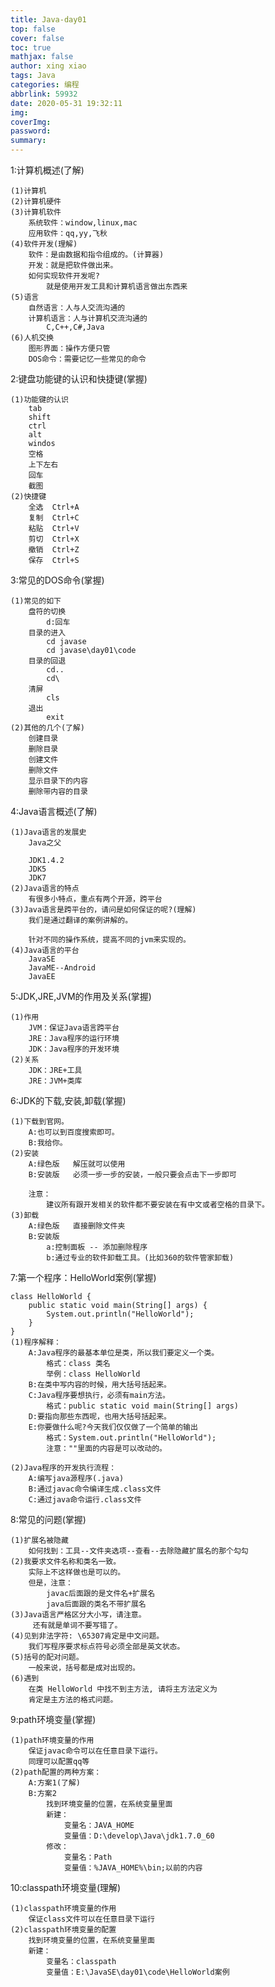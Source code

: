 ```yaml
---
title: Java-day01
top: false
cover: false
toc: true
mathjax: false
author: xing xiao
tags: Java
categories: 编程
abbrlink: 59932
date: 2020-05-31 19:32:11
img:
coverImg:
password:
summary:
---
```

1:计算机概述(了解)  

	(1)计算机
	(2)计算机硬件
	(3)计算机软件
		系统软件：window,linux,mac
		应用软件：qq,yy,飞秋
	(4)软件开发(理解)
		软件：是由数据和指令组成的。(计算器)
		开发：就是把软件做出来。
		如何实现软件开发呢?
			就是使用开发工具和计算机语言做出东西来
	(5)语言
		自然语言：人与人交流沟通的
		计算机语言：人与计算机交流沟通的
			C,C++,C#,Java
	(6)人机交换
		图形界面：操作方便只管
		DOS命令：需要记忆一些常见的命令

2:键盘功能键的认识和快捷键(掌握)  

	(1)功能键的认识
		tab
		shift
		ctrl
		alt
		windos
		空格
		上下左右
		回车
		截图
	(2)快捷键
		全选	Ctrl+A
		复制	Ctrl+C
		粘贴	Ctrl+V
		剪切	Ctrl+X
		撤销	Ctrl+Z
		保存	Ctrl+S

3:常见的DOS命令(掌握)  

	(1)常见的如下
		盘符的切换
			d:回车
		目录的进入
			cd javase
			cd javase\day01\code
		目录的回退
			cd..
			cd\
		清屏
			cls
		退出
			exit
	(2)其他的几个(了解)
		创建目录
		删除目录
		创建文件
		删除文件
		显示目录下的内容
		删除带内容的目录

4:Java语言概述(了解)  

	(1)Java语言的发展史
		Java之父
		
		JDK1.4.2
		JDK5
		JDK7
	(2)Java语言的特点
		有很多小特点，重点有两个开源，跨平台
	(3)Java语言是跨平台的，请问是如何保证的呢?(理解)
		我们是通过翻译的案例讲解的。
		
		针对不同的操作系统，提高不同的jvm来实现的。
	(4)Java语言的平台
		JavaSE
		JavaME--Android
		JavaEE

5:JDK,JRE,JVM的作用及关系(掌握)  

	(1)作用
		JVM：保证Java语言跨平台
		JRE：Java程序的运行环境
		JDK：Java程序的开发环境
	(2)关系
		JDK：JRE+工具
		JRE：JVM+类库

6:JDK的下载,安装,卸载(掌握)  

	(1)下载到官网。
		A:也可以到百度搜索即可。
		B:我给你。
	(2)安装
		A:绿色版	解压就可以使用
		B:安装版	必须一步一步的安装，一般只要会点击下一步即可
		
		注意：
			建议所有跟开发相关的软件都不要安装在有中文或者空格的目录下。
	(3)卸载
		A:绿色版	直接删除文件夹
		B:安装版	
			a:控制面板 -- 添加删除程序
			b:通过专业的软件卸载工具。(比如360的软件管家卸载)

7:第一个程序：HelloWorld案例(掌握)  

	class HelloWorld {
		public static void main(String[] args) {
			System.out.println("HelloWorld");
		}
	}
	(1)程序解释：
		A:Java程序的最基本单位是类，所以我们要定义一个类。
			格式：class 类名
			举例：class HelloWorld
		B:在类中写内容的时候，用大括号括起来。
		C:Java程序要想执行，必须有main方法。
			格式：public static void main(String[] args)
		D:要指向那些东西呢，也用大括号括起来。
		E:你要做什么呢?今天我们仅仅做了一个简单的输出
			格式：System.out.println("HelloWorld");
			注意：""里面的内容是可以改动的。
	
	(2)Java程序的开发执行流程：
		A:编写java源程序(.java)
		B:通过javac命令编译生成.class文件
		C:通过java命令运行.class文件
	
8:常见的问题(掌握)  

	(1)扩展名被隐藏
		如何找到：工具--文件夹选项--查看--去除隐藏扩展名的那个勾勾
	(2)我要求文件名称和类名一致。
		实际上不这样做也是可以的。
		但是，注意：
			javac后面跟的是文件名+扩展名
			java后面跟的类名不带扩展名
	(3)Java语言严格区分大小写，请注意。
		 还有就是单词不要写错了。
	(4)见到非法字符: \65307肯定是中文问题。
		我们写程序要求标点符号必须全部是英文状态。
	(5)括号的配对问题。
		一般来说，括号都是成对出现的。
	(6)遇到
		在类 HelloWorld 中找不到主方法, 请将主方法定义为
		肯定是主方法的格式问题。

9:path环境变量(掌握)  

	(1)path环境变量的作用
		保证javac命令可以在任意目录下运行。
		同理可以配置qq等
	(2)path配置的两种方案：
		A:方案1(了解)
		B:方案2
			找到环境变量的位置，在系统变量里面
			新建：
				变量名：JAVA_HOME
				变量值：D:\develop\Java\jdk1.7.0_60
			修改：
				变量名：Path
				变量值：%JAVA_HOME%\bin;以前的内容

10:classpath环境变量(理解)  

	(1)classpath环境变量的作用
		保证class文件可以在任意目录下运行
	(2)classpath环境变量的配置
		找到环境变量的位置，在系统变量里面
		新建：
			变量名：classpath
			变量值：E:\JavaSE\day01\code\HelloWorld案例